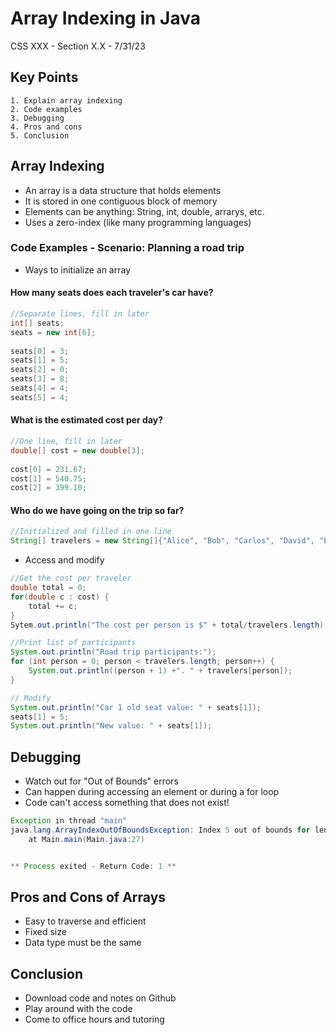 # Array Indexing in Java

CSS XXX - Section X.X - 7/31/23

## Key Points

    1. Explain array indexing
    2. Code examples
    3. Debugging
    4. Pros and cons
    5. Conclusion

## **Array Indexing**

* An array is a data structure that holds elements
* It is stored in one contiguous block of memory
* Elements can be anything: String, int, double, arrarys, etc.
* Uses a zero-index (like many programming languages)

### **Code Examples - Scenario: Planning a road trip**

* Ways to initialize an array
#### How many seats does each traveler's car have?
```java
//Separate lines, fill in later
int[] seats;
seats = new int[6];
                
seats[0] = 3;
seats[1] = 5;
seats[2] = 0;
seats[3] = 8;
seats[4] = 4;
seats[5] = 4;
```
#### What is the estimated cost per day?
```java
//One line, fill in later
double[] cost = new double[3];
        
cost[0] = 231.67;
cost[1] = 540.75;
cost[2] = 399.10;
```
#### Who do we have going on the trip so far?
```java
//Initialized and filled in one line
String[] travelers = new String[]{"Alice", "Bob", "Carlos", "David", "Eve", "Frank"};
```

* Access and modify
```java
//Get the cost per traveler 
double total = 0;
for(double c : cost) {
    total += c;
}
Sytem.out.println("The cost per person is $" + total/travelers.length);
```

```java
//Print list of participants
System.out.println("Road trip participants:");
for (int person = 0; person < travelers.length; person++) {
    System.out.println((person + 1) +". " + travelers[person]);
} 
```
```java
// Modify
System.out.println("Car 1 old seat value: " + seats[1]);
seats[1] = 5;
System.out.println("New value: " + seats[1]);
```

## **Debugging**

* Watch out for "Out of Bounds" errors
* Can happen during accessing an element or during a for loop
* Code can't access something that does not exist!

```java
Exception in thread "main" 
java.lang.ArrayIndexOutOfBoundsException: Index 5 out of bounds for length 5
	at Main.main(Main.java:27)


** Process exited - Return Code: 1 **
```

## **Pros and Cons of Arrays**

* Easy to traverse and efficient
* Fixed size
* Data type must be the same

## **Conclusion**

* Download code and notes on Github
* Play around with the code
* Come to office hours and tutoring
